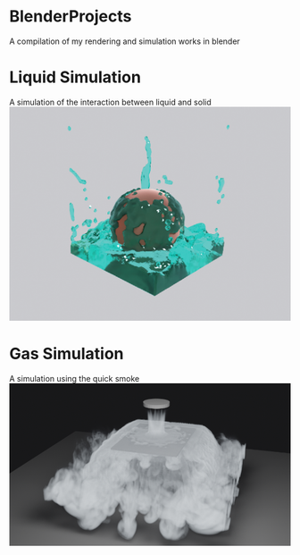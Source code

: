 # BlenderProjects
A compilation of my rendering and simulation works in blender


# Liquid Simulation
A simulation of the interaction between liquid and solid  
![Alt Text](https://github.com/FanWang10/BlenderProjects/blob/main/Solid-Liquid.JPG)  

# Gas Simulation
A simulation using the quick smoke
![Alt Text](https://github.com/FanWang10/BlenderProjects/blob/main/solid-gas.png)
